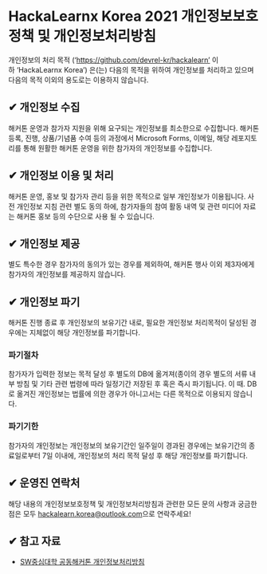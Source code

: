 # HackaLearnx Korea 2021 개인정보보호정책 및 개인정보처리방침

개인정보의 처리 목적 (‘https://github.com/devrel-kr/hackalearn’ 이하 ‘HackaLearnx Korea’) 은(는) 다음의 목적을 위하여 개인정보를 처리하고 있으며 다음의 목적 이외의 용도로는 이용하지 않습니다.

## ✔ 개인정보 수집

해커톤 운영과 참가자 지원을 위해 요구되는 개인정보를 최소한으로 수집합니다. 해커톤 등록, 진행, 상품/기념품 수여 등의 과정에서 Microsoft Forms, 이메일, 해당 레포지토리를 통해 원활한 해커톤 운영을 위한 참가자의 개인정보를 수집합니다.

## ✔ 개인정보 이용 및 처리

해커톤 운영, 홍보 및 참가자 관리 등을 위한 목적으로 일부 개인정보가 이용됩니다. 사전 개인정보 지침 관련 별도 동의 하에, 참가자들의 참여 활동 내역 및 관련 미디어 자료는 해커톤 홍보 등의 수단으로 사용 될 수 있습니다. 

## ✔ 개인정보 제공

별도 특수한 경우 참가자의 동의가 있는 경우를 제외하여, 해커톤 행사 이외 제3자에게 참가자의 개인정보를 제공하지 않습니다.

## ✔ 개인정보 파기

해커톤 진행 종료 후 개인정보의 보유기간 내로, 필요한 개인정보 처리목적이 달성된 경우에는 지체없이 해당 개인정보를 파기합니다. 

### 파기절차
참가자가 입력한 정보는 목적 달성 후 별도의 DB에 옮겨져(종이의 경우 별도의 서류 내부 방침 및 기타 관련 법령에 따라 일정기간 저장된 후 혹은 즉시 파기됩니다. 이 때.  DB로 옮겨진 개인정보는 법률에 의한 경우가 아니고서는 다른 목적으로 이용되지 않습니다.

### 파기기한
참가자의 개인정보는 개인정보의 보유기간인 일주일이 경과된 경우에는 보유기간의 종료일로부터 7일 이내에, 개인정보의 처리 목적 달성 후 해당 개인정보를 파기합니다.

## ✔ 운영진 연락처

해당 내용의 개인정보보호정책 및 개인정보처리방침과 관련한 모든 문의 사항과 궁금한 점은 모두 [hackalearn.korea@outlook.com](mailto:hackalearn.korea@outlook.com)으로 연락주세요!

## ✔ 참고 자료
- [SW중심대학 공동해커톤 개인정보처리방침](https://swhackathon.com/)
